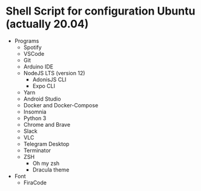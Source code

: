 # Shell Script for configuration Ubuntu (actually 20.04)

- Programs
  - Spotify
  - VSCode
  - Git
  - Arduino IDE
  - NodeJS LTS (version 12)
    - AdonisJS CLI
    - Expo CLI
  - Yarn
  - Android Studio
  - Docker and Docker-Compose
  - Insomnia
  - Python 3
  - Chrome and Brave
  - Slack
  - VLC
  - Telegram Desktop
  - Terminator
  - ZSH
    - Oh my zsh
    - Dracula theme
- Font
  - FiraCode
